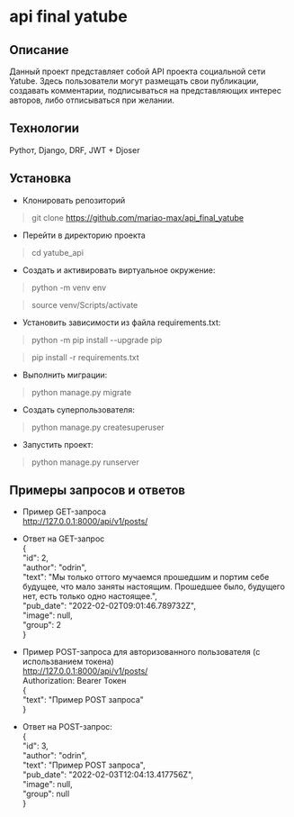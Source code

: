 #  api final yatube

## Описание
Данный проект представляет собой API проекта социальной сети Yatube. Здесь пользователи могут размещать свои публикации, создавать комментарии, подписываться на представляющих интерес авторов, либо отписываться при желании.

## Технологии
Pythoт, Django, DRF, JWT + Djoser

## Установка

* Клонировать репозиторий

 > git clone https://github.com/mariao-max/api_final_yatube <br/>

* Перейти в директорию проекта

> cd yatube_api 

* Cоздать и активировать виртуальное окружение:

> python -m venv env

> source venv/Scripts/activate

* Установить зависимости из файла requirements.txt:

> python -m pip install --upgrade pip

> pip install -r requirements.txt

* Выполнить миграции:

> python manage.py migrate

* Создать суперпользователя:

> python manage.py createsuperuser

* Запустить проект:

> python manage.py runserver

## Примеры запросов и ответов
* Пример GET-запроса <br/>
http://127.0.0.1:8000/api/v1/posts/
* Ответ на GET-запрос <br/>
{ <br/>
        "id": 2, <br/>
        "author": "odrin", <br/>
        "text": "Мы только оттого мучаемся прошедшим и портим себе будущее, что мало заняты настоящим. Прошедшее было, будущего нет, есть только одно настоящее.", <br/>
        "pub_date": "2022-02-02T09:01:46.789732Z", <br/>
        "image": null, <br/>
        "group": 2 <br/>
 } <br/>

* Пример POST-запроса для авторизованного пользователя (с использванием токена) <br/>
http://127.0.0.1:8000/api/v1/posts/ <br/>
Authorization: Bearer Токен <br/>
{ <br/>
    "text": "Пример POST запроса" <br/>
} <br/>
* Ответ на POST-запрос: <br/>
{ <br/>
    "id": 3, <br/>
    "author": "odrin", <br/>
    "text": "Пример POST запроса", <br/>
    "pub_date": "2022-02-03T12:04:13.417756Z", <br/>
    "image": null, <br/>
    "group": null <br/>
} <br/>
